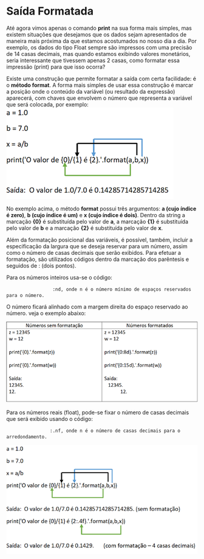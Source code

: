 # Saída Formatada
Até agora vimos apenas o comando **print** na sua forma mais simples, mas existem situações que desejamos que os dados sejam apresentados de maneira mais próxima da que estamos acostumados no nosso dia a dia. Por exemplo, os dados do tipo Float sempre são impressos com uma precisão de 14 casas decimais, mas quando estamos exibindo valores monetários, seria interessante que tivessem apenas 2 casas, como formatar essa impressão (print) para que isso ocorra?

Existe uma construção que permite formatar a saída com certa facilidade: é o **método format**. A forma mais simples de usar essa construção é marcar a posição onde o conteúdo da variável (ou resultado da expressão) aparecerá, com chaves que envolvem o número que representa a variável que será colocada, por exemplo: 
 ![programa](/imagens/format.png)
 
 No exemplo acima, o método **format** possui três argumentos: **a (cujo índice é zero)**, **b (cujo índice é um)** e **x (cujo índice é dois)**. Dentro da string a marcação **{0}** é substituída pelo valor de **a**, a marcação **{1}** é substituída pelo valor de **b** e a marcação **{2}** é substituída pelo valor de **x**.
 
 Além da formatação posicional das variáveis, é possível, também, incluir a especificação da largura que se deseja reservar para um número, assim como o número de casas decimais que serão exibidos. Para efetuar a formatação, são utilizados códigos dentro da marcação dos parêntesis e seguidos de : (dois pontos).
 
 
 Para os números inteiros usa-se o código:
 
                     :nd, onde n é o número mínimo de espaços reservados para o número.
    
O número ficará alinhado com a margem direita do espaço reservado ao número. veja o exemplo abaixo:

 ![programa](/imagens/format2.png)


Para os números reais (float), pode-se fixar o número de casas decimais que será exibido usando o código:

                    :.nf, onde n é o número de casas decimais para o arredondamento.  
                    
 ![programa](/imagens/format1.png)
